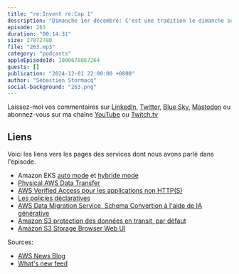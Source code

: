 ```yaml
---
title: "re:Invent re:Cap 1"
description: "Dimanche 1er décembre: C'est une tradition le dimanche soir à re:Invent, il y a une première salve d'annonces et de de nouveautés.  Cette année c'est 32 billets de blogs que nous venons de publier. J'ai retenu des nouveautés qui concernent EKS, Amazon S3, AWS Verfied Access, Data Migration Service Schema Converter, les policies IAM, et une nouvelle solution physique pour transférer de gros volumes de données."
episode: 263
duration: "00:14:31"
size: 27872780
file: "263.mp3"
category: "podcasts"
appleEpisodeId: 1000678867264
guests: []
publication: "2024-12-01 22:00:00 +0800"
author: "Sébastien Stormacq"
social-background: "263.png"
---
```


Laissez-moi vos commentaires sur [LinkedIn](https://www.linkedin.com/in/sebastienstormacq/), [Twitter](https://twitter.com/sebsto), [Blue Sky](https://bsky.app/profile/sebsto.bsky.social), [Mastodon](https://awscommunity.social/@sebsto) ou abonnez-vous sur ma chaîne [YouTube](https://www.youtube.com/sebsto) ou [Twitch.tv](https://www.twitch.tv/sebAWS)

## Liens

Voici les liens vers les pages des services dont nous avons parlé dans l'épisode.

- Amazon EKS [auto mode](https://aws.amazon.com/blogs/aws/streamline-kubernetes-cluster-management-with-new-amazon-eks-auto-mode/) et [hybride mode](https://aws.amazon.com/blogs/aws/use-your-on-premises-infrastructure-in-amazon-eks-clusters-with-amazon-eks-hybrid-nodes/)
- [Physical AWS Data Transfer](https://aws.amazon.com/blogs/aws/new-physical-aws-data-transfer-terminals-let-you-upload-to-the-cloud-faster/)
- [AWS Verified Access pour les applications non HTTP(S)](https://aws.amazon.com/blogs/aws/aws-verified-access-now-supports-secure-access-to-resources-over-non-https-protocols/)
- [Les policies déclaratives](https://aws.amazon.com/blogs/aws/simplify-governance-with-declarative-policies/)
- [AWS Data Migration Service, Schema Convertion à l'aide de IA générative](https://aws.amazon.com/blogs/aws/aws-data-migration-service-improves-database-schema-conversion-with-generative-ai/)
- [Amazon S3 protection des données en transit, par défaut](https://aws.amazon.com/blogs/aws/introducing-default-data-integrity-protections-for-new-objects-in-amazon-s3/)
- [Amazon S3 Storage Browser Web UI](https://aws.amazon.com/blogs/aws/connect-users-to-data-through-your-apps-with-storage-browser-for-amazon-s3/)

Sources: 

- [AWS News Blog](https://aws.amazon.com/blogs/aws/)
- [What's new feed](https://aws.amazon.com/about-aws/whats-new/2023/)

